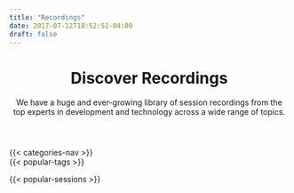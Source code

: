 ```yaml
---
title: "Recordings"
date: 2017-07-12T18:52:51-04:00
draft: false
---
```


<!-- markdownlint-disable -->
<main>
  <div class="mb-20">
    <header class="container px-6 pt-12 pb-10 mx-auto">
      <h1 class="mb-2 text-5xl font-bold">Discover Recordings</h1>
      <p class="max-w-3xl text-xl">
        We have a huge and ever-growing library of session recordings from the top experts in development and technology across a wide range of topics.
      </p>
    </header>
  </div>

  <div class="mb-16">
    {{< categories-nav >}}
  </div>

  <div class="mb-16">
    {{< popular-tags >}}
  </div>

  {{< popular-sessions >}}
</main>
<!-- markdownlint-restore -->
